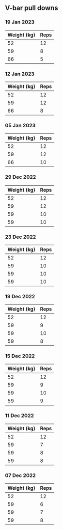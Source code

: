 ## V-bar pull downs

### 19 Jan 2023

| Weight (kg) | Reps |
| ----------- | ---- |
| 52 | 12 |
| 59 | 8 |
| 66 | 5 |

### 12 Jan 2023

| Weight (kg) | Reps |
| ----------- | ---- |
| 52 | 12 |
| 59 | 12 |
| 66 | 8 |

### 05 Jan 2023

| Weight (kg) | Reps |
| ----------- | ---- |
| 52 | 12 |
| 59 | 12 |
| 66 | 10 |

### 29 Dec 2022

| Weight (kg) | Reps |
| ----------- | ---- |
| 52 | 12 |
| 59 | 12 |
| 59 | 10 |
| 59 | 10 |

### 23 Dec 2022

| Weight (kg) | Reps |
| ----------- | ---- |
| 52 | 12 |
| 59 | 10 |
| 59 | 10 |
| 59 | 10 |

### 19 Dec 2022

| Weight (kg) | Reps |
| ----------- | ---- |
| 52 | 12 |
| 59 | 9 |
| 59 | 10 |
| 59 | 8 |

### 15 Dec 2022

| Weight (kg) | Reps |
| ----------- | ---- |
| 52 | 12 |
| 59 | 9 |
| 59 | 10 |
| 59 | 9 |

### 11 Dec 2022

| Weight (kg) | Reps |
| ----------- | ---- |
| 52 | 12 |
| 59 | 7 |
| 59 | 8 |
| 59 | 8 |

### 07 Dec 2022

| Weight (kg) | Reps |
| ----------- | ---- |
| 52 | 12 |
| 59 | 6 |
| 59 | 7 |
| 59 | 8 |